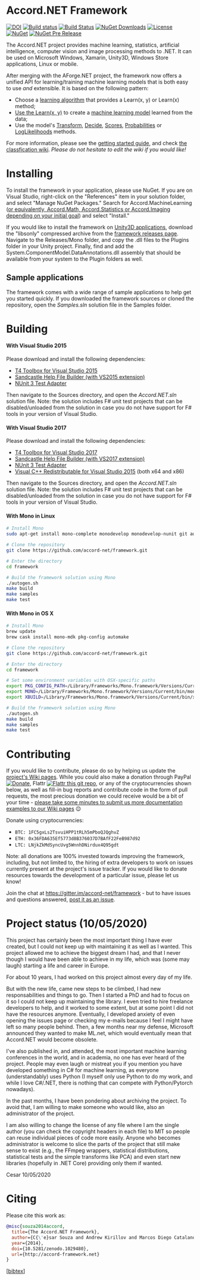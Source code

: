 # Accord.NET Framework

[![DOI](https://zenodo.org/badge/3964514.svg)](https://zenodo.org/badge/latestdoi/3964514)
[![Build status](https://ci.appveyor.com/api/projects/status/ns9h9opjmu8iw3ep?svg=true)](https://ci.appveyor.com/project/cesarsouza/framework)
[![Build Status](https://travis-ci.org/accord-net/framework.svg?branch=development)](https://travis-ci.org/accord-net/framework)
[![NuGet Downloads](https://img.shields.io/nuget/dt/Accord.svg)](https://www.nuget.org/packages/Accord/)
[![License](https://img.shields.io/badge/license-LGPL--2.1-blue.svg)](LICENSE)
[![NuGet](https://img.shields.io/nuget/v/Accord.svg)](https://www.nuget.org/packages/Accord/)
[![NuGet Pre Release](https://img.shields.io/nuget/vpre/Accord.svg)](https://www.nuget.org/packages/Accord/)

The Accord.NET project provides machine learning, statistics, artificial intelligence, computer vision and image processing methods to .NET. It can be used on Microsoft Windows, Xamarin, Unity3D, Windows Store applications, Linux or mobile.

After merging with the AForge.NET project, the framework now offers a unified API for learning/training machine learning models that is both easy to use *and* extensible. It is based on the following pattern:

- Choose a [learning algorithm](http://accord-framework.net/docs/html/N_Accord_MachineLearning.htm) that provides a Learn(x, y) or Learn(x) method;
- [Use the Learn(x, y)](http://accord-framework.net/docs/html/M_Accord_MachineLearning_VectorMachines_Learning_SequentialMinimalOptimization_Learn.htm) to create a [machine learning model](http://accord-framework.net/docs/html/T_Accord_MachineLearning_VectorMachines_SupportVectorMachine.htm) learned from the data; 
- Use the model's [Transform](http://accord-framework.net/docs/html/M_Accord_MachineLearning_ClassifierBase_2_Transform.htm), [Decide](http://accord-framework.net/docs/html/M_Accord_MachineLearning_ClassifierBase_2_Decide_1.htm), [Scores](http://accord-framework.net/docs/html/M_Accord_MachineLearning_BinaryScoreClassifierBase_1_Scores_3.htm), [Probabilities](http://accord-framework.net/docs/html/M_Accord_MachineLearning_BinaryLikelihoodClassifierBase_1_Probabilities.htm) or [LogLikelihoods](http://accord-framework.net/docs/html/M_Accord_MachineLearning_VectorMachines_SupportVectorMachine_2_LogLikelihood.htm) methods.

For more information, please see the [getting started guide](https://github.com/accord-net/framework/wiki/Getting-started), and check [the classfication wiki](https://github.com/accord-net/framework/wiki/Classification). *Please do not hesitate to edit the wiki if you would like!*


# Installing

To install the framework in your application, please use NuGet. If you are on Visual Studio, right-click on the "References" item in your solution folder, and select "Manage NuGet Packages." Search for Accord.MachineLearning ([or equivalently, Accord.Math, Accord.Statistics or Accord.Imaging depending on your initial goal](https://www.nuget.org/packages?q=accord.net)) and select "Install."

If you would like to install the framework on [Unity3D applications](https://unity3d.com), download the "libsonly" compressed archive from the [framework releases page](https://github.com/accord-net/framework/releases). Navigate to the Releases/Mono folder, and copy the .dll files to the Plugins folder in your Unity project. Finally, find and add the System.ComponentModel.DataAnnotations.dll assembly that should be available from your system to the Plugin folders as well.

## Sample applications

The framework comes with a wide range of sample applications to help get you started quickly. If you downloaded the framework sources or cloned the repository, open the *Samples.sln* solution file in the Samples folder.


# Building

#### With Visual Studio 2015

Please download and install the following dependencies:

- [T4 Toolbox for Visual Studio 2015](https://visualstudiogallery.msdn.microsoft.com/34b6d489-afbc-4d7b-82c3-dded2b726dbc)
- [Sandcastle Help File Builder (with VS2015 extension)](https://github.com/EWSoftware/SHFB/releases)
- [NUnit 3 Test Adapter](https://marketplace.visualstudio.com/items?itemName=NUnitDevelopers.NUnit3TestAdapter)

Then navigate to the Sources directory, and open the *Accord.NET.sln* solution file. Note: the solution includes F# unit test projects that can be disabled/unloaded from the solution in case you do not have support for F# tools in your version of Visual Studio.


#### With Visual Studio 2017

Please download and install the following dependencies:

- [T4 Toolbox for Visual Studio 2017](https://github.com/hagronnestad/T4Toolbox/releases/tag/vs2017-b1)
- [Sandcastle Help File Builder (with VS2017 extension)](https://github.com/EWSoftware/SHFB/releases)
- [NUnit 3 Test Adapter](https://marketplace.visualstudio.com/items?itemName=NUnitDevelopers.NUnit3TestAdapter)
- [Visual C++ Redistributable for Visual Studio 2015](https://www.microsoft.com/en-us/download/details.aspx?id=48145&751be11f-ede8-5a0c-058c-2ee190a24fa6) (both x64 and x86)

Then navigate to the Sources directory, and open the *Accord.NET.sln* solution file. Note: the solution includes F# unit test projects that can be disabled/unloaded from the solution in case you do not have support for F# tools in your version of Visual Studio.


#### With Mono in Linux

```bash
# Install Mono
sudo apt-get install mono-complete monodevelop monodevelop-nunit git autoconf make

# Clone the repository
git clone https://github.com/accord-net/framework.git

# Enter the directory
cd framework

# Build the framework solution using Mono
./autogen.sh
make build
make samples
make test
```

#### With Mono in OS X

```bash
# Install Mono
brew update
brew cask install mono-mdk pkg-config automake

# Clone the repository
git clone https://github.com/accord-net/framework.git

# Enter the directory
cd framework

# Set some environment variables with OSX-specific paths
export PKG_CONFIG_PATH=/Library/Frameworks/Mono.framework/Versions/Current/lib/pkgconfig/
export MONO=/Library/Frameworks/Mono.framework/Versions/Current/bin/mono
export XBUILD=/Library/Frameworks/Mono.framework/Versions/Current/bin/xbuild

# Build the framework solution using Mono
./autogen.sh
make build
make samples
make test
```

# Contributing

If you would like to contribute, please do so by helping us update the [project's Wiki pages](https://github.com/accord-net/framework/wiki). While you could also make a donation through PayPal [![Donate](https://www.paypalobjects.com/en_US/i/btn/btn_donate_LG.gif)](https://www.paypal.com/cgi-bin/webscr?cmd=_s-xclick&hosted_button_id=N4Q6YQSPWN8BG), Flattr [![Flattr this git repo](http://api.flattr.com/button/flattr-badge-large.png)](https://flattr.com/submit/auto?user_id=cesarsouza&url=https://github.com/accord-net/framework&title=Accord.NET&language=&tags=github&category=software), or any of the cryptocurrencies shown below, as well as fill-in bug reports and contribute code in the form of pull requests, the most precious donation we could receive would be a bit of your time - [please take some minutes to submit us more documentation examples to our Wiki pages](https://github.com/accord-net/framework/wiki) :wink: 

Donate using cryptocurrencies:
- ```BTC: 1FC5gxLs2TsvuiHPP1tRLh5mPboQJQghvZ```
- ```ETH: 0x36FDA635Ef5773d8B376037D7BAfF22FeB987d92```
- ```LTC: LNjkZkMdSyncUvg5WnnhDNirdux4Q95gdt```

Note: all donations are 100% invested towards improving the framework, including, but not limited to, the hiring of extra developers to work on issues currently present at the project's issue tracker. If you would like to donate resources towards the development of a particular issue, please let us know!

Join the chat at https://gitter.im/accord-net/framework - but to have issues and questions answered, [post it as an issue](https://github.com/accord-net/framework/issues).

# Project status (10/05/2020)

This project has certainly been the most important thing I have ever created, but I could not keep up with maintaining it as well as I wanted. This project allowed me to achieve the biggest dream I had, and that I never though I would have been able to achieve in my life, which was (some may laugh) starting a life and career in Europe. 

For about 10 years, I had worked on this project almost every day of my life.

But with the new life, came new steps to be climbed, I had new responsabilities and things to go. Then I started a PhD and had to focus on it so I could not keep up maintaining the library. I even tried to hire freelance developers to help, and it worked to some extent, but at some point I did not have the resources anymore. Eventually, I developed anxiety of even opening the issues page or checking my e-mails because I feel I might have left so many people behind. Then, a few months near my defense, Microsoft announced they wanted to make ML.net, which would eventually mean that Accord.NET would become obsolete.

I've also published in, and attended, the most important machine learning conferences in the world, and in academia, no one has ever heard of the project. People may even laugh or mistreat you if you mention you have developed something in C# for machine learning, as everyone (understandably) uses Python (I myself only use Python to do my work, and while I love C#/.NET, there is nothing that can compete with Python/Pytorch nowadays). 

In the past months, I have been pondering about archiving the project. To avoid that, I am willing to make someone who would like, also an administrator of the project.

I am also willing to change the license of any file where I am the single author (you can check the copyright headers in each file) to MIT so people can reuse individual pieces of code more easily. Anyone who becomes administrator is welcome to slice the parts of the project that still make sense to exist (e.g., the FFmpeg wrappers, statistical distributions, statistical tests and the simple transforms like PCA) and even start new libraries (hopefully in .NET Core) providing only them if wanted.

Cesar
10/05/2020


# Citing

Please cite this work as:
```bibtex
@misc{souza2014accord,
  title={The Accord.NET Framework},
  author={C{\'e}sar Souza and Andrew Kirillov and Marcos Diego Catalano and Accord.NET contributors},
  year={2014},
  doi={10.5281/zenodo.1029480},
  url={http://accord-framework.net}
}
```
[[bibtex](https://zenodo.org/record/1029481/export/hx#.We0_zCyXeUk)]
